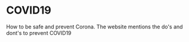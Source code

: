 # COVID19
How to be safe and prevent Corona. 
The website mentions the do's and dont's to prevent COVID19
